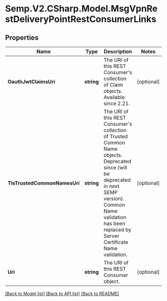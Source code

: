 # Semp.V2.CSharp.Model.MsgVpnRestDeliveryPointRestConsumerLinks
## Properties

Name | Type | Description | Notes
------------ | ------------- | ------------- | -------------
**OauthJwtClaimsUri** | **string** | The URI of this REST Consumer&#x27;s collection of Claim objects. Available since 2.21. | [optional] 
**TlsTrustedCommonNamesUri** | **string** | The URI of this REST Consumer&#x27;s collection of Trusted Common Name objects. Deprecated since (will be deprecated in next SEMP version). Common Name validation has been replaced by Server Certificate Name validation. | [optional] 
**Uri** | **string** | The URI of this REST Consumer object. | [optional] 

[[Back to Model list]](../README.md#documentation-for-models) [[Back to API list]](../README.md#documentation-for-api-endpoints) [[Back to README]](../README.md)

